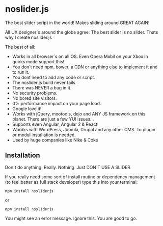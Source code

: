 # noslider.js
The best slider script in the world! Makes sliding around GREAT AGAIN!

All UX designer´s around the globe agree: The best slider is no slider.
Thats why I create noslider.js

The best of all:
- Works in all browser´s on all OS. Even Opera Mobil on your Xbox in quirks mode support this!
- You don´t need npm, bower, a CDN or anything else to implement it and to run it.
- You dont need to add any code or script.
- The noslider.js build never fails.
- There was NEVER a bug in it.
- No security problems.
- No bored site visitors.
- 0% performance impact on your page load.
- Google love it!
- Works with jQuery, mootools, dojo and ANY JS framework on this planet. There are just a few YUI issues...
- Supports even Angular, Angular 2 & React!
- Wordks with WordPress, Joomla, Drupal and any other CMS. To plugin or modul installation is needed.
- Used by huge companies like Nike & Coke 


## Installation
Don´t do anything. Really. Nothing. Just DON´T USE A SLIDER.

If you really need some sort of install routine or dependency management (to feel better as full stack developer) type this into your terminal:

`npm install nosliderjs`

or

`npm install nosliderjs`

You might see an error message. Ignore this. You are good to go.
